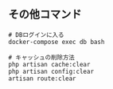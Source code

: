 ## その他コマンド

```
# DBログインに入る
docker-compose exec db bash
```

```
# キャッシュの削除方法
php artisan cache:clear
php artisan config:clear
artisan route:clear
```
